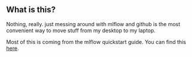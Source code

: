 ## What is this?

Nothing, really. just messing around with mlflow and github is the most convenient way to move stuff from my desktop to my laptop.

Most of this is coming from the mlflow quickstart guide. You can find this [here]([https://link-url-here.org](https://mlflow.org/docs/latest/getting-started/intro-quickstart/index.html)https://mlflow.org/docs/latest/getting-started/intro-quickstart/index.html).
